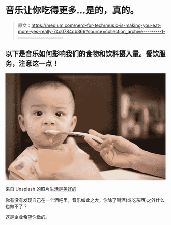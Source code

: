 # 音乐让你吃得更多…是的，真的。

> 原文：<https://medium.com/nerd-for-tech/music-is-making-you-eat-more-yes-really-74c0784db366?source=collection_archive---------1----------------------->

## 以下是音乐如何影响我们的食物和饮料摄入量。餐饮服务，注意这一点！

![](img/ee05f89414c4d67933baa4b07ef82d83.png)

来自 Unsplash 的照片[生活是美好的](https://unsplash.com/@linsyorozuya)

你有没有发现自己在一个酒吧里，音乐如此之大，你除了喝酒(或吃东西)之外什么也做不了？

这是企业希望你做的。